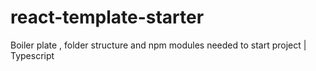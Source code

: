 # react-template-starter
Boiler plate , folder structure and npm modules needed to start project | Typescript
